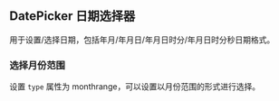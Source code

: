 <div class="demo-header">
<p class="overviewicon">
  <span class="wapi-form-datepicker"/>
</p>

## DatePicker 日期选择器

<nova-uxlink widget-name="DatePicker"></nova-uxlink>

用于设置/选择日期，包括年月/年月日/年月日时分/年月日时分秒日期格式。
</div>

### 选择月份范围

设置 `type` 属性为 monthrange，可以设置以月份范围的形式进行选择。

<nova-demo-view link="date-picker/month-range.vue"></nova-demo-view>

<br>

